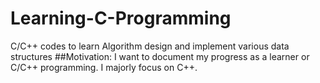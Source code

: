 # Learning-C-Programming
C/C++ codes to learn Algorithm design and implement various data structures
##Motivation:
I want to document my progress as a learner or C/C++ programming. I majorly focus on C++. 
